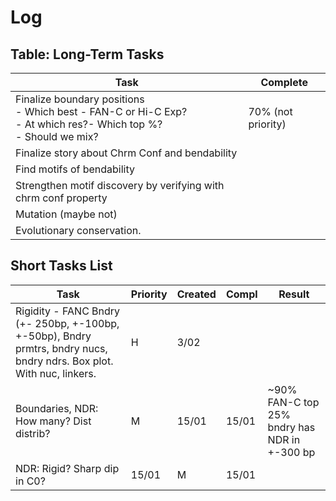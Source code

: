 # Log 

## Table: Long-Term Tasks 
| Task                              |  Complete  |
| ----------------------------------| -----------|
| Finalize boundary positions<br> - Which best - FAN-C or Hi-C Exp?<br>- At which res?- Which top %? <br>- Should we mix?       |     70% (not priority)       |
| Finalize story about Chrm Conf and bendability | |
| Find motifs of bendability | |
| Strengthen motif discovery by verifying with chrm conf property |  |
| Mutation (maybe not) |  | 
| Evolutionary conservation. |  |

## Short Tasks List   
| Task | Priority | Created | Compl | Result | 
| -----|----------|---------|-------|--------|
| Rigidity - FANC Bndry (+- 250bp, +-100bp, +-50bp), Bndry prmtrs, bndry nucs, bndry ndrs. Box plot. With nuc, linkers. | H | 3/02 | | |
| Boundaries, NDR: How many? Dist distrib? | M | 15/01 | 15/01 | ~90% FAN-C top 25% bndry has NDR in +-300 bp |  
| NDR: Rigid? Sharp dip in C0? | 15/01 | M | 15/01 | | |